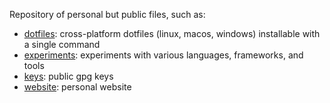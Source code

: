 Repository of personal but public files, such as:

- [dotfiles](./dotfiles): cross-platform dotfiles (linux, macos, windows) installable with a single command
- [experiments](./experiments): experiments with various languages, frameworks, and tools
- [keys](./keys): public gpg keys
- [website](./website): personal website
